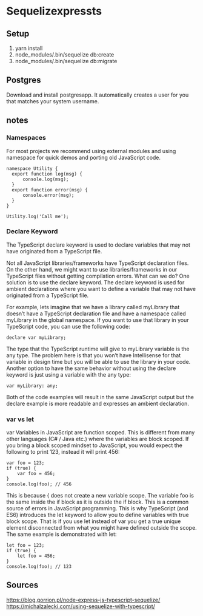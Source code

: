 # Sequelizexpressts

## Setup

1. yarn install
2. node_modules/.bin/sequelize db:create
3. node_modules/.bin/sequelize db:migrate


## Postgres
Download and install postgresapp. It automatically creates a user for you that matches your system username.

## notes
### Namespaces
For most projects we recommend using external modules and using namespace for quick demos and porting old JavaScript code.
```
namespace Utility {
  export function log(msg) {
      console.log(msg);
  }
  export function error(msg) {
      console.error(msg);
  }
}

Utility.log('Call me');
```

### Declare Keyword
The TypeScript declare keyword is used to declare variables that may not have originated from a TypeScript file.

Not all JavaScript libraries/frameworks have TypeScript declaration files. On the other hand, we might want to use libraries/frameworks in our TypeScript files without getting compilation errors. What can we do?
One solution is to use the declare keyword. The declare keyword is used for ambient declarations where you want to define a variable that may not have originated from a TypeScript file.

For example, lets imagine that we have a library called myLibrary that doesn’t have a TypeScript declaration file and have a namespace called myLibrary in the global namespace. If you want to use that library in your TypeScript code, you can use the following code:

```
declare var myLibrary;
```

The type that the TypeScript runtime will give to myLibrary variable is the any type. The problem here is that you won’t have Intellisense for that variable in design time but you will be able to use the library in your code. Another option to have the same behavior without using the declare keyword is just using a variable with the any type:

```
var myLibrary: any;
```

Both of the code examples will result in the same JavaScript output but the declare example is more readable and expresses an ambient declaration.

### var vs let
var Variables in JavaScript are function scoped. This is different from many other languages (C# / Java etc.) where the variables are block scoped. If you bring a block scoped mindset to JavaScript, you would expect the following to print 123, instead it will print 456:

```
var foo = 123;
if (true) {
    var foo = 456;
}
console.log(foo); // 456
```

This is because { does not create a new variable scope. The variable foo is the same inside the if block as it is outside the if block. This is a common source of errors in JavaScript programming. This is why TypeScript (and ES6) introduces the let keyword to allow you to define variables with true block scope. That is if you use let instead of var you get a true unique element disconnected from what you might have defined outside the scope. The same example is demonstrated with let:

```
let foo = 123;
if (true) {
    let foo = 456;
}
console.log(foo); // 123
```

## Sources
https://blog.gorrion.pl/node-express-js-typescript-sequelize/
https://michalzalecki.com/using-sequelize-with-typescript/
